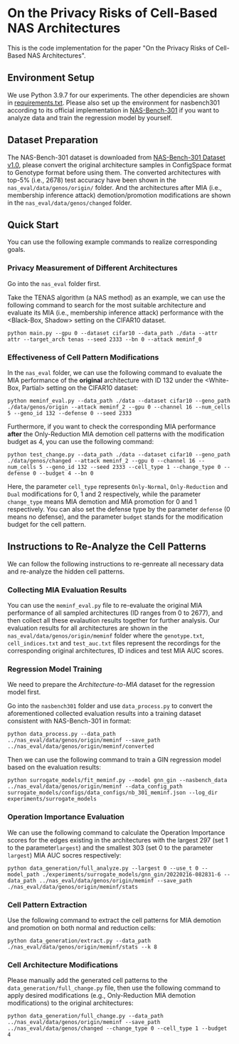 # On the Privacy Risks of Cell-Based NAS Architectures

This is the code implementation for the paper "On the Privacy Risks of Cell-Based NAS Architectures".

## Environment Setup

We use Python 3.9.7 for our experiments. The other dependicies are shown in [requirements.txt](./requirements.txt). Please also set up the environment for nasbench301 according to its official implementation in [NAS-Bench-301](https://github.com/automl/nasbench301) if you want to analyze data and train the regression model by yourself.

## Dataset Preparation

The NAS-Bench-301 dataset is downloaded from [NAS-Bench-301 Dataset v1.0](https://figshare.com/articles/dataset/NAS-Bench-301_Dataset_v1_0/13246952), please convert the original architecture samples in ConfigSpace format to Genotype format before using them. The converted architectures with top-5% (i.e., 2678) test accuracy have been shown in the `nas_eval/data/genos/origin/` folder. And the architectures after MIA (i.e., membership inference attack) demotion/promotion modifications are shown in the `nas_eval/data/genos/changed` folder.

## Quick Start

You can use the following example commands to realize corresponding goals. 

### Privacy Measurement of Different Architectures
Go into the `nas_eval` folder first.

Take the TENAS algorithm (a NAS method) as an example, we can use the following command to search for the most suitable architecture and evaluate its MIA (i.e., membership inference attack) performance with the \<Black-Box, Shadow\> setting on the CIFAR10 dataset.

```Shell
python main.py --gpu 0 --dataset cifar10 --data_path ./data --attr attr --target_arch tenas --seed 2333 --bn 0 --attack meminf_0
```

### Effectiveness of Cell Pattern Modifications
In the `nas_eval` folder, we can use the following command to evaluate the MIA performance of the **original** architecture with ID 132 under the \<White-Box, Partial\> setting on the CIFAR10 dataset:

```Shell
python meminf_eval.py --data_path ./data --dataset cifar10 --geno_path ./data/genos/origin --attack meminf_2 --gpu 0 --channel 16 --num_cells 5 --geno_id 132 --defense 0 --seed 2333
```
Furthermore, if you want to check the corresponding MIA performance **after** the Only-Reduction MIA demotion cell patterns with the modification budget as 4, you can use the following command:

```Shell
python test_change.py --data_path ./data --dataset cifar10 --geno_path ./data/genos/changed --attack meminf_2 --gpu 0 --channel 16 --num_cells 5 --geno_id 132 --seed 2333 --cell_type 1 --change_type 0 --defense 0 --budget 4 --bn 0
```

Here, the parameter `cell_type` represents `Only-Normal`, `Only-Reduction` and `Dual` modifications for 0, 1 and 2 respectively, while the parameter `change_type` means MIA demotion and MIA promotion for 0 and 1 respectively. You can also set the defense type by the parameter `defense` (0 means no defense), and the parameter `budget` stands for the modification budget for the cell pattern.


## Instructions to Re-Analyze the Cell Patterns

We can follow the following instructions to re-genreate all necessary data and re-analyze the hidden cell patterns.

### Collecting MIA Evaluation Results

You can use the `meminf_eval.py` file to re-evaluate the original MIA performance of all sampled architectures (ID ranges from 0 to 2677), and then collect all these evalaution results together for further analysis. Our evaluation results for all architectures are shown in the `nas_eval/data/genos/origin/meminf` folder where the `genotype.txt`, `cell_indices.txt` and `test_auc.txt` files represent the recordings for the corresponding original architectures, ID indices and test MIA AUC scores.

### Regression Model Training

We need to prepare the *Architecture-to-MIA* dataset for the regression model first. 

Go into the `nasbench301` folder and use `data_process.py` to  convert the aforementioned collected evaluation results into a training dataset consistent with NAS-Bench-301 in format:

```Shell
python data_process.py --data_path ../nas_eval/data/genos/origin/meminf --save_path ../nas_eval/data/genos/origin/meminf/converted
```

Then we can use the following command to train a GIN regression model based on the evaluation results:

```
python surrogate_models/fit_meminf.py --model gnn_gin --nasbench_data ../nas_eval/data/genos/origin/meminf --data_config_path surrogate_models/configs/data_configs/nb_301_meminf.json --log_dir experiments/surrogate_models 
```

### Operation Importance Evaluation

We can use the following command to calculate the Operation Importance scores for the edges existing in the architectures with the largest 297 (set 1 to the parameter`largest`) and the smallest 303 (set 0 to the parameter `largest`) MIA AUC socres respectively:

```Shell
python data_generation/full_analyze.py --largest 0 --use_t 0 --model_path ./experiments/surrogate_models/gnn_gin/20220216-082831-6 --data_path ../nas_eval/data/genos/origin/meminf --save_path ./nas_eval/data/genos/origin/meminf/stats
```

### Cell Pattern Extraction

Use the following command to extract the cell patterns for MIA demotion and promotion on both normal and reduction cells:

```Shell
python data_generation/extract.py --data_path ./nas_eval/data/genos/origin/meminf/stats --k 8
```

### Cell Architecture Modifications

Please manually add the generated cell patterns to the `data_generation/full_change.py` file, then use the following command to apply desired modifications (e.g., Only-Reduction MIA demotion modifications) to the original architectures:

```
python data_generation/full_change.py --data_path ../nas_eval/data/genos/origin/meminf --save_path ../nas_eval/data/genos/changed --change_type 0 --cell_type 1 --budget 4
```
